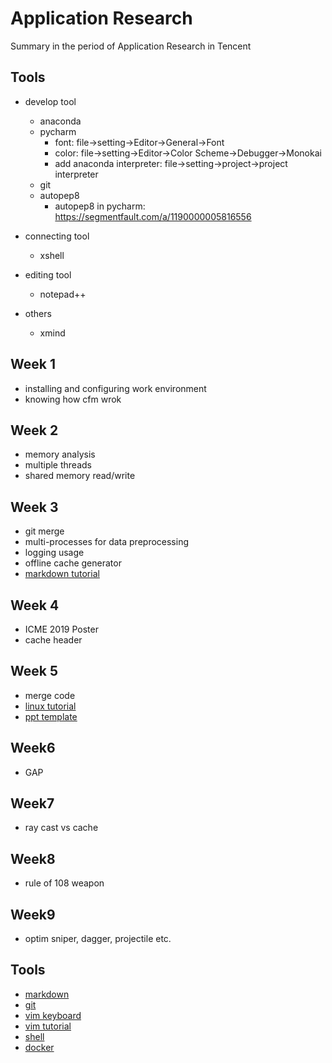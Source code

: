 # Application Research
  Summary in the period of Application Research in Tencent

## Tools
- develop tool
  - anaconda
  - pycharm
    - font: file->setting->Editor->General->Font
    - color: file->setting->Editor->Color Scheme->Debugger->Monokai
    - add anaconda interpreter: file->setting->project->project interpreter
  - git
  - autopep8
    - autopep8 in pycharm: https://segmentfault.com/a/1190000005816556

- connecting tool
  - xshell

- editing tool
  - notepad++

- others
  - xmind

## Week 1
  - installing and configuring work environment
  - knowing how cfm wrok

## Week 2 
  - memory analysis
  - multiple threads
  - shared memory read/write

## Week 3
  - git merge
  - multi-processes for data preprocessing
  - logging usage
  - offline cache generator
  - [markdown tutorial](http://xianbai.me/learn-md/article/about/readme.html)

## Week 4
  - ICME 2019 Poster
  - cache header
  
## Week 5
  - merge code
  - [linux tutorial](https://www.linuxcool.com/)
  - [ppt template](http://www.ypppt.com/)

## Week6
  - GAP

## Week7
  - ray cast vs cache

## Week8
  - rule of 108 weapon

## Week9
  - optim sniper, dagger, projectile etc.

## Tools
 - [markdown](http://xianbai.me/learn-md/article/about/readme.html)
 - [git](https://github.com/nnUyi/Intern/tree/master/git)
 - [vim keyboard](https://github.com/nnUyi/Intern/tree/master/vim)
 - [vim tutorial](https://github.com/wsdjeg/vim-galore-zh_cn)
 - [shell](https://github.com/nnUyi/Intern/tree/master/shell)
 - [docker](https://yeasy.gitbook.io/docker_practice/)
  
